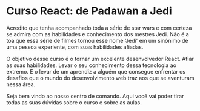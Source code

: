 # Curso React: de Padawan a Jedi

Acredito que tenha acompanhado toda a série de star wars e com certeza se admira com as habilidades e conhecimento dos mestres Jedi. Não é a toa que essa série de filmes tornou esse nome 'Jedi' em um sinônimo de uma pessoa experiente, com suas habilidades afiadas.

O objetivo desse curso é o tornar um excelente desenvolvedor React. Afiar as suas habilidades. Levar o seu conhecimento dessa tecnologia ao extremo. E o levar de um aprendiz a alguém que consegue enfrentar os desafios que o mundo do desenvolvimento web traz aos que se aventuram nessa área. 

Seja bem vindo ao nosso centro de comando. Aqui você vai poder tirar todas as suas dúvidas sobre o curso e sobre as aulas. 
